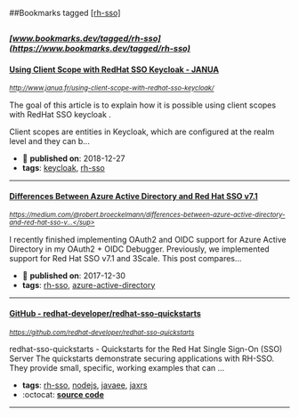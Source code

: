 ##Bookmarks tagged [[rh-sso]](https://www.bookmarks.dev?q=[rh-sso])

_<sup><sup>[www.bookmarks.dev/tagged/rh-sso](https://www.bookmarks.dev/tagged/rh-sso)</sup></sup>_
---
#### [Using Client Scope with RedHat SSO Keycloak - JANUA](http://www.janua.fr/using-client-scope-with-redhat-sso-keycloak/)
_<sup>http://www.janua.fr/using-client-scope-with-redhat-sso-keycloak/</sup>_

The goal of this article is to explain how it is possible using client scopes with RedHat SSO keycloak .

Client scopes are entities in Keycloak, which are configured at the realm level and they can b...
* :calendar: **published on**: 2018-12-27
* **tags**: [keycloak](../tagged/keycloak.md), [rh-sso](../tagged/rh-sso.md)
---
#### [Differences Between Azure Active Directory and Red Hat SSO v7.1](https://medium.com/@robert.broeckelmann/differences-between-azure-active-directory-and-red-hat-sso-v7-1-239dd77a5e9a)
_<sup>https://medium.com/@robert.broeckelmann/differences-between-azure-active-directory-and-red-hat-sso-v...</sup>_

I recently finished implementing OAuth2 and OIDC support for Azure Active Directory in my OAuth2 + OIDC Debugger. Previously, we implemented support for Red Hat SSO v7.1 and 3Scale. This post compares...
* :calendar: **published on**: 2017-12-30
* **tags**: [rh-sso](../tagged/rh-sso.md), [azure-active-directory](../tagged/azure-active-directory.md)
---
#### [GitHub - redhat-developer/redhat-sso-quickstarts](https://github.com/redhat-developer/redhat-sso-quickstarts)
_<sup>https://github.com/redhat-developer/redhat-sso-quickstarts</sup>_

redhat-sso-quickstarts - Quickstarts for the Red Hat Single Sign-On (SSO) Server
The quickstarts demonstrate securing applications with RH-SSO. They provide small, specific, working examples that can ...
* **tags**: [rh-sso](../tagged/rh-sso.md), [nodejs](../tagged/nodejs.md), [javaee](../tagged/javaee.md), [jaxrs](../tagged/jaxrs.md)
* :octocat: **[source code](https://github.com/redhat-developer/redhat-sso-quickstarts)**
---
